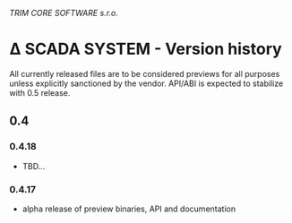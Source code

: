 ﻿*TRIM CORE SOFTWARE s.r.o.*
# ∆ SCADA SYSTEM - Version history

All currently released files are to be considered previews for all purposes unless explicitly sanctioned by the vendor.
API/ABI is expected to stabilize with 0.5 release.

## 0.4

### 0.4.18

* TBD...

### 0.4.17

* alpha release of preview binaries, API and documentation
